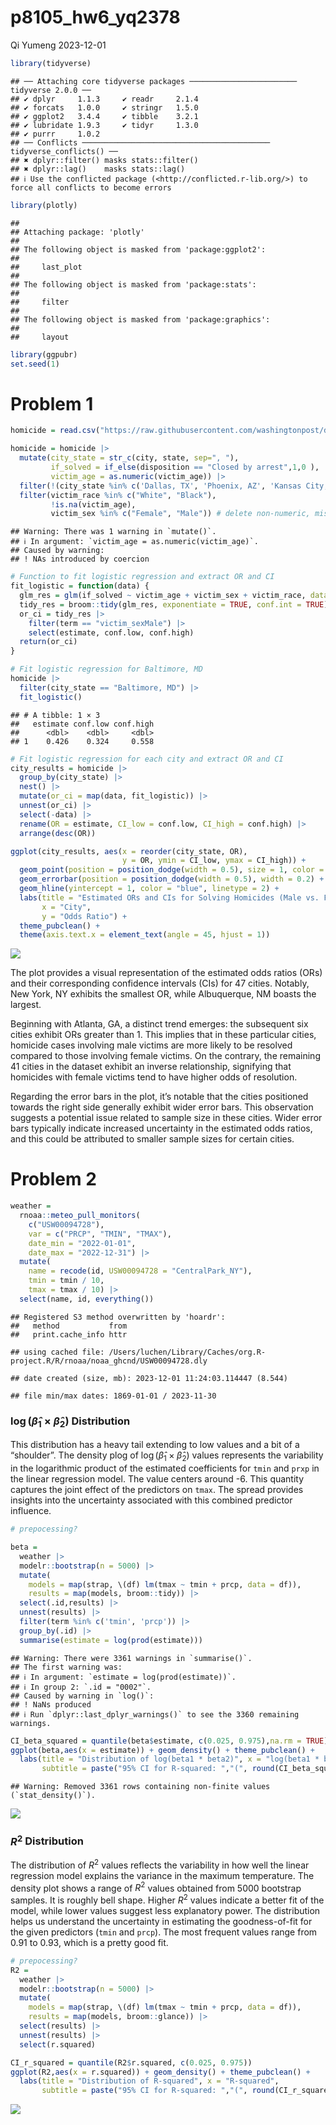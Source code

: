 p8105_hw6_yq2378
================
Qi Yumeng
2023-12-01

``` r
library(tidyverse)
```

    ## ── Attaching core tidyverse packages ──────────────────────── tidyverse 2.0.0 ──
    ## ✔ dplyr     1.1.3     ✔ readr     2.1.4
    ## ✔ forcats   1.0.0     ✔ stringr   1.5.0
    ## ✔ ggplot2   3.4.4     ✔ tibble    3.2.1
    ## ✔ lubridate 1.9.3     ✔ tidyr     1.3.0
    ## ✔ purrr     1.0.2     
    ## ── Conflicts ────────────────────────────────────────── tidyverse_conflicts() ──
    ## ✖ dplyr::filter() masks stats::filter()
    ## ✖ dplyr::lag()    masks stats::lag()
    ## ℹ Use the conflicted package (<http://conflicted.r-lib.org/>) to force all conflicts to become errors

``` r
library(plotly)
```

    ## 
    ## Attaching package: 'plotly'
    ## 
    ## The following object is masked from 'package:ggplot2':
    ## 
    ##     last_plot
    ## 
    ## The following object is masked from 'package:stats':
    ## 
    ##     filter
    ## 
    ## The following object is masked from 'package:graphics':
    ## 
    ##     layout

``` r
library(ggpubr)
set.seed(1)
```

# Problem 1

``` r
homicide = read.csv("https://raw.githubusercontent.com/washingtonpost/data-homicides/master/homicide-data.csv")

homicide = homicide |>
  mutate(city_state = str_c(city, state, sep=", "),
         if_solved = if_else(disposition == "Closed by arrest",1,0 ),
         victim_age = as.numeric(victim_age)) |>
  filter(!(city_state %in% c('Dallas, TX', 'Phoenix, AZ', 'Kansas City, MO','Tulsa, AL'))) |>
  filter(victim_race %in% c("White", "Black"),
         !is.na(victim_age),
         victim_sex %in% c("Female", "Male")) # delete non-numeric, missing age and Unknown sex
```

    ## Warning: There was 1 warning in `mutate()`.
    ## ℹ In argument: `victim_age = as.numeric(victim_age)`.
    ## Caused by warning:
    ## ! NAs introduced by coercion

``` r
# Function to fit logistic regression and extract OR and CI
fit_logistic = function(data) {
  glm_res = glm(if_solved ~ victim_age + victim_sex + victim_race, data = data, family = "binomial")
  tidy_res = broom::tidy(glm_res, exponentiate = TRUE, conf.int = TRUE)
  or_ci = tidy_res |>
    filter(term == "victim_sexMale") |>
    select(estimate, conf.low, conf.high)
  return(or_ci)
}
```

``` r
# Fit logistic regression for Baltimore, MD
homicide |>
  filter(city_state == "Baltimore, MD") |>
  fit_logistic()
```

    ## # A tibble: 1 × 3
    ##   estimate conf.low conf.high
    ##      <dbl>    <dbl>     <dbl>
    ## 1    0.426    0.324     0.558

``` r
# Fit logistic regression for each city and extract OR and CI
city_results = homicide |>
  group_by(city_state) |>
  nest() |>
  mutate(or_ci = map(data, fit_logistic)) |>
  unnest(or_ci) |>
  select(-data) |>
  rename(OR = estimate, CI_low = conf.low, CI_high = conf.high) |>
  arrange(desc(OR))
```

``` r
ggplot(city_results, aes(x = reorder(city_state, OR),
                         y = OR, ymin = CI_low, ymax = CI_high)) +
  geom_point(position = position_dodge(width = 0.5), size = 1, color = "red") +
  geom_errorbar(position = position_dodge(width = 0.5), width = 0.2) +
  geom_hline(yintercept = 1, color = "blue", linetype = 2) +
  labs(title = "Estimated ORs and CIs for Solving Homicides (Male vs. Female)",
       x = "City",
       y = "Odds Ratio") +
  theme_pubclean() +
  theme(axis.text.x = element_text(angle = 45, hjust = 1))
```

<img src="p8105_hw6_yq2378_files/figure-gfm/plot for ORs and CIs-1.png" style="display: block; margin: auto;" />

The plot provides a visual representation of the estimated odds ratios
(ORs) and their corresponding confidence intervals (CIs) for 47 cities.
Notably, New York, NY exhibits the smallest OR, while Albuquerque, NM
boasts the largest.

Beginning with Atlanta, GA, a distinct trend emerges: the subsequent six
cities exhibit ORs greater than 1. This implies that in these particular
cities, homicide cases involving male victims are more likely to be
resolved compared to those involving female victims. On the contrary,
the remaining 41 cities in the dataset exhibit an inverse relationship,
signifying that homicides with female victims tend to have higher odds
of resolution.

Regarding the error bars in the plot, it’s notable that the cities
positioned towards the right side generally exhibit wider error bars.
This observation suggests a potential issue related to sample size in
these cities. Wider error bars typically indicate increased uncertainty
in the estimated odds ratios, and this could be attributed to smaller
sample sizes for certain cities.

# Problem 2

``` r
weather = 
  rnoaa::meteo_pull_monitors(
    c("USW00094728"),
    var = c("PRCP", "TMIN", "TMAX"), 
    date_min = "2022-01-01",
    date_max = "2022-12-31") |>
  mutate(
    name = recode(id, USW00094728 = "CentralPark_NY"),
    tmin = tmin / 10,
    tmax = tmax / 10) |>
  select(name, id, everything())
```

    ## Registered S3 method overwritten by 'hoardr':
    ##   method           from
    ##   print.cache_info httr

    ## using cached file: /Users/luchen/Library/Caches/org.R-project.R/R/rnoaa/noaa_ghcnd/USW00094728.dly

    ## date created (size, mb): 2023-12-01 11:24:03.114447 (8.544)

    ## file min/max dates: 1869-01-01 / 2023-11-30

### $\log \left(\hat{\beta}_1 \times \hat{\beta}_2\right)$ Distribution

This distribution has a heavy tail extending to low values and a bit of
a “shoulder”. The density plog of
$\log \left(\hat{\beta}_1 \times \hat{\beta}_2\right)$ values represents
the variability in the logarithmic product of the estimated coefficients
for `tmin` and `prxp` in the linear regression model. The value centers
around -6. This quantity captures the joint effect of the predictors on
`tmax`. The spread provides insights into the uncertainty associated
with this combined predictor influence.

``` r
# prepocessing? 

beta = 
  weather |> 
  modelr::bootstrap(n = 5000) |> 
  mutate(
    models = map(strap, \(df) lm(tmax ~ tmin + prcp, data = df)),
    results = map(models, broom::tidy)) |> 
  select(.id,results) |> 
  unnest(results) |> 
  filter(term %in% c('tmin', 'prcp')) |>
  group_by(.id) |>
  summarise(estimate = log(prod(estimate))) 
```

    ## Warning: There were 3361 warnings in `summarise()`.
    ## The first warning was:
    ## ℹ In argument: `estimate = log(prod(estimate))`.
    ## ℹ In group 2: `.id = "0002"`.
    ## Caused by warning in `log()`:
    ## ! NaNs produced
    ## ℹ Run `dplyr::last_dplyr_warnings()` to see the 3360 remaining warnings.

``` r
CI_beta_squared = quantile(beta$estimate, c(0.025, 0.975),na.rm = TRUE)
ggplot(beta,aes(x = estimate)) + geom_density() + theme_pubclean() + 
  labs(title = "Distribution of log(beta1 * beta2)", x = "log(beta1 * beta2)",
       subtitle = paste("95% CI for R-squared: ","(", round(CI_beta_squared[1],2),", ", round(CI_beta_squared[2],2),")", sep ="")) 
```

    ## Warning: Removed 3361 rows containing non-finite values (`stat_density()`).

<img src="p8105_hw6_yq2378_files/figure-gfm/beta prod-1.png" style="display: block; margin: auto;" />

### $R^2$ Distribution

The distribution of $R^2$ values reflects the variability in how well
the linear regression model explains the variance in the maximum
temperature. The density plot shows a range of $R^2$ values obtained
from 5000 bootstrap samples. It is roughly bell shape. Higher $R^2$
values indicate a better fit of the model, while lower values suggest
less explanatory power. The distribution helps us understand the
uncertainty in estimating the goodness-of-fit for the given predictors
(`tmin` and `prcp`). The most frequent values range from 0.91 to 0.93,
which is a pretty good fit.

``` r
# prepocessing? 
R2 = 
  weather |> 
  modelr::bootstrap(n = 5000) |> 
  mutate(
    models = map(strap, \(df) lm(tmax ~ tmin + prcp, data = df)),
    results = map(models, broom::glance)) |> 
  select(results) |> 
  unnest(results) |>
  select(r.squared) 

CI_r_squared = quantile(R2$r.squared, c(0.025, 0.975))
ggplot(R2,aes(x = r.squared)) + geom_density() + theme_pubclean() + 
  labs(title = "Distribution of R-squared", x = "R-squared",
       subtitle = paste("95% CI for R-squared: ","(", round(CI_r_squared[1],2),", ", round(CI_r_squared[2],2),")", sep ="")) 
```

<img src="p8105_hw6_yq2378_files/figure-gfm/R2 prod-1.png" style="display: block; margin: auto;" />
